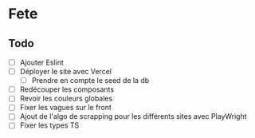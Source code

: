 # Fete

## Todo 
- [ ] Ajouter Eslint
- [ ] Déployer le site avec Vercel
    - [ ] Prendre en compte le seed de la db
- [ ] Redécouper les composants
- [ ] Revoir les couleurs globales
- [ ] Fixer les vagues sur le front
- [ ] Ajout de l'algo de scrapping pour les différents sites avec PlayWright
- [ ] Fixer les types TS
